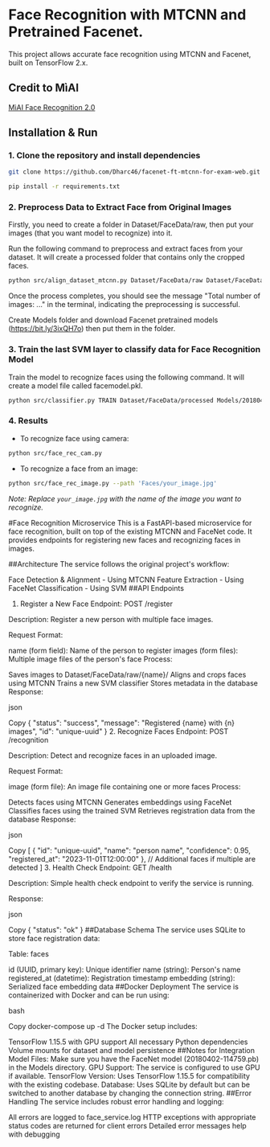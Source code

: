 # Face Recognition with MTCNN and Pretrained Facenet.

This project allows accurate face recognition using MTCNN and Facenet, built on TensorFlow 2.x.

## Credit to MìAI

[MìAI Face Recognition 2.0](http://miai.vn/2019/09/11/face-recog-2-0-nhan-dien-khuon-mat-trong-video-bang-mtcnn-va-facenet/)

## Installation & Run

### 1. Clone the repository and install dependencies

```bash
git clone https://github.com/Dharc46/facenet-ft-mtcnn-for-exam-web.git
```

```bash
pip install -r requirements.txt
```

### 2. Preprocess Data to Extract Face from Original Images

Firstly, you need to create a folder in Dataset/FaceData/raw, then put your images (that you want model to recognize) into it.

Run the following command to preprocess and extract faces from your dataset. It will create a processed folder that contains only the cropped faces.

```bash
python src/align_dataset_mtcnn.py Dataset/FaceData/raw Dataset/FaceData/processed --image_size 160 --margin 32 --random_order --gpu_memory_fraction 0.25
```

Once the process completes, you should see the message "Total number of images: ..." in the terminal, indicating the preprocessing is successful.

Create Models folder and download Facenet pretrained models (https://bit.ly/3ixQH7o) then put them in the folder.

### 3. Train the last SVM layer to classify data for Face Recognition Model

Train the model to recognize faces using the following command. It will create a model file called facemodel.pkl.

```bash
python src/classifier.py TRAIN Dataset/FaceData/processed Models/20180402-114759.pb Models/facemodel.pkl --batch_size 1000
```

### 4. Results

- To recognize face using camera:

```bash
python src/face_rec_cam.py
```

- To recognize a face from an image:

```bash
python src/face_rec_image.py --path 'Faces/your_image.jpg'
```

_Note: Replace `your_image.jpg` with the name of the image you want to recognize._


#Face Recognition Microservice
This is a FastAPI-based microservice for face recognition, built on top of the existing MTCNN and FaceNet code. It provides endpoints for registering new faces and recognizing faces in images.

##Architecture
The service follows the original project's workflow:

Face Detection & Alignment - Using MTCNN
Feature Extraction - Using FaceNet
Classification - Using SVM
##API Endpoints
1. Register a New Face
Endpoint: POST /register

Description: Register a new person with multiple face images.

Request Format:

name (form field): Name of the person to register
images (form files): Multiple image files of the person's face
Process:

Saves images to Dataset/FaceData/raw/{name}/
Aligns and crops faces using MTCNN
Trains a new SVM classifier
Stores metadata in the database
Response:

json

Copy
{
  "status": "success",
  "message": "Registered {name} with {n} images",
  "id": "unique-uuid"
}
2. Recognize Faces
Endpoint: POST /recognition

Description: Detect and recognize faces in an uploaded image.

Request Format:

image (form file): An image file containing one or more faces
Process:

Detects faces using MTCNN
Generates embeddings using FaceNet
Classifies faces using the trained SVM
Retrieves registration data from the database
Response:

json

Copy
[
  {
    "id": "unique-uuid",
    "name": "person name",
    "confidence": 0.95,
    "registered_at": "2023-11-01T12:00:00"
  },
  // Additional faces if multiple are detected
]
3. Health Check
Endpoint: GET /health

Description: Simple health check endpoint to verify the service is running.

Response:

json

Copy
{
  "status": "ok"
}
##Database Schema
The service uses SQLite to store face registration data:

Table: faces

id (UUID, primary key): Unique identifier
name (string): Person's name
registered_at (datetime): Registration timestamp
embedding (string): Serialized face embedding data
##Docker Deployment
The service is containerized with Docker and can be run using:

bash

Copy
docker-compose up -d
The Docker setup includes:

TensorFlow 1.15.5 with GPU support
All necessary Python dependencies
Volume mounts for dataset and model persistence
##Notes for Integration
Model Files: Make sure you have the FaceNet model (20180402-114759.pb) in the Models directory.
GPU Support: The service is configured to use GPU if available.
TensorFlow Version: Uses TensorFlow 1.15.5 for compatibility with the existing codebase.
Database: Uses SQLite by default but can be switched to another database by changing the connection string.
##Error Handling
The service includes robust error handling and logging:

All errors are logged to face_service.log
HTTP exceptions with appropriate status codes are returned for client errors
Detailed error messages help with debugging
